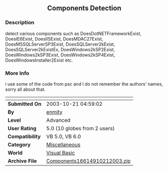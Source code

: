 ﻿<div align="center">

## Components Detection


</div>

### Description

detect various components such as DoesDotNETFrameworkExist, DoesIE6Exist, DoesIISExist, DoesMDAC27Exist, DoesMSSQLServerSP3Exist, DoesSQLServer2kExist, DoesSQLServer2kExistEx, DoesWindows2kSP2Exist, DoesWindows2kSP3Exist, DoesWindows2kSP4Exist, DoesWindowsInstaller2Exist etc.
 
### More Info
 
i use some of the code from psc and I do not remember the authors' names, sorry all about that.


<span>             |<span>
---                |---
**Submitted On**   |2003-10-21 04:59:02
**By**             |[enmity](https://github.com/Planet-Source-Code/PSCIndex/blob/master/ByAuthor/enmity.md)
**Level**          |Advanced
**User Rating**    |5.0 (10 globes from 2 users)
**Compatibility**  |VB 5\.0, VB 6\.0
**Category**       |[Miscellaneous](https://github.com/Planet-Source-Code/PSCIndex/blob/master/ByCategory/miscellaneous__1-1.md)
**World**          |[Visual Basic](https://github.com/Planet-Source-Code/PSCIndex/blob/master/ByWorld/visual-basic.md)
**Archive File**   |[Components16614910212003\.zip](https://github.com/Planet-Source-Code/enmity-components-detection__1-49362/archive/master.zip)








